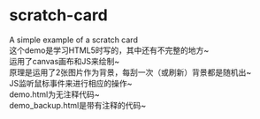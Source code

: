 # scratch-card
A simple example of a scratch card  
这个demo是学习HTML5时写的，其中还有不完整的地方~ <br>
运用了canvas画布和JS来绘制~ <br>
原理是运用了2张图片作为背景，每刮一次（或刷新）背景都是随机出~ <br>
JS监听鼠标事件来进行相应的操作~ <br>
demo.html为无注释代码~ <br>
demo_backup.html是带有注释的代码~<br>
